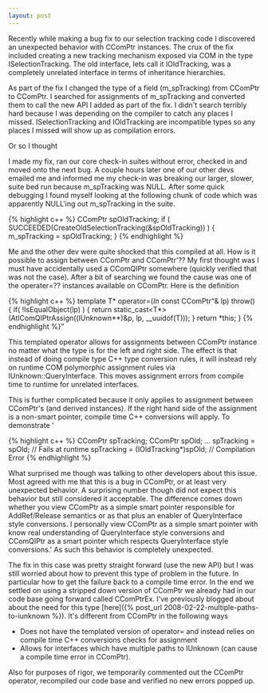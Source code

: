 ```yaml
---
layout: post
---
```

Recently while making a bug fix to our selection tracking code I discovered an unexpected behavior with CComPtr<T> instances. The crux of the fix included creating a new tracking mechanism exposed via COM in the type ISelectionTracking. The old interface, lets call it IOldTracking, was a completely unrelated interface in terms of inheritance hierarchies.

As part of the fix I changed the type of a field (m_spTracking) from CComPtr<IOldTracking> to CComPtr<ISelectionTracking>. I searched for assignments of m_spTracking and converted them to call the new API I added as part of the fix. I didn't search terribly hard because I was depending on the compiler to catch any places I missed. ISelectionTracking and IOldTracking are incompatible types so any places I missed will show up as compilation errors.

Or so I thought 

I made my fix, ran our core check-in suites without error, checked in and moved onto the next bug. A couple hours later one of our other devs emailed me and informed me my check-in was breaking our larger, slower, suite bed run because m_spTracking was NULL. After some quick debugging I found myself looking at the following chunk of code which was apparently NULL'ing out m_spTracking in the suite.

{% highlight c++ %}
CComPtr<IOldTracking> spOldTracking;
if ( SUCCEEDED(CreateOldSelectionTracking(&spOldTracking)) ) {
m_spTracking = spOldTracking;
}
{% endhighlight %}

Me and the other dev were quite shocked that this compiled at all. How is it possible to assign between CComPtr<ISelectionTracking> and CComPtr<IOldTracking>'?? My first thought was I must have accidentally used a CComQIPtr somewhere (quickly verified that was not the case). After a bit of searching we found the cause was one of the operater=?? instances available on CComPtr<T>. Here is the definition

{% highlight c++ %}
template <typename Q>
T* operator=(_In_ const CComPtr<Q>& lp) throw()
{
    if( !IsEqualObject(lp) )
    {
        return static_cast<T*>(AtlComQIPtrAssign((IUnknown**)&p, lp, __uuidof(T)));
    }
    return *this;
}
{% endhighlight %}

This templated operator allows for assignments between CComPtr instance no matter what the type is for the left and right side. The effect is that instead of doing compile type C++ type conversion rules, it will instead rely on runtime COM polymorphic assignment rules via IUnknown::QueryInterface.  This moves assignment errors from compile time to runtime for unrelated interfaces.

This is further complicated because it only applies to assignment between CComPtr's (and derived instances). If the right hand side of the assignment is a non-smart pointer, compile time C++ conversions will apply. To demonstrate '

{% highlight c++ %}
CComPtr<ISelectionTracking> spTracking;
CComPtr<IOldTracking> spOld;
...
spTracking = spOld;  // Fails at runtime
spTracking = (IOldTracking*)spOld;  // Compilation Error
{% endhighlight %}


What surprised me though was talking to other developers about this issue.  Most agreed with me that this is a bug in CComPtr<T>, or at least very unexpected behavior. A surprising number though did not expect this behavior but still considered it acceptable. The difference comes down whether you view CComPtr<T> as a simple smart pointer responsible for AddRef/Release semantics or as that plus an enabler of QueryInterface style conversions. I personally view CComPtr<T> as a simple smart pointer with know real understanding of QueryInterface style conversions and CComQIPtr<T> as a smart pointer which respects QueryInterface style conversions.' As such this behavior is completely unexpected.

The fix in this case was pretty straight forward (use the new API) but I was still worried about how to prevent this type of problem in the future. In particular how to get the failure back to a compile time error. In the end we settled on using a stripped down version of CComPtr we already had in our code base going forward called CComPtrEx. I've previously blogged about about the need for this type [here]({% post_url 2008-02-22-multiple-paths-to-iunknown %}). It's different from CComPtr in the following ways

  * Does not have the templated version of operator= and instead relies on compile time C++ conversions checks for assignment 
  * Allows for interfaces which have multiple paths to IUnknown (can cause a compile time error in CComPtr). 

Also for purposes of rigor, we temporarily commented out the CComPtr<T> operator, recompiled our code base and verified no new errors popped up.

